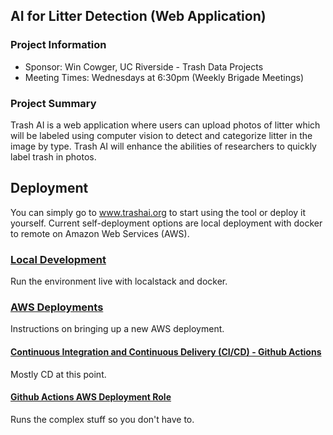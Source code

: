 ## AI for Litter Detection (Web Application)

### Project Information

-   Sponsor: Win Cowger, UC Riverside - Trash Data Projects
-   Meeting Times: Wednesdays at 6:30pm (Weekly Brigade Meetings)

### Project Summary

Trash AI is a web application where users can upload photos of litter which will be labeled using computer vision to detect and categorize litter in the image by type. Trash AI will enhance the abilities of researchers to quickly label trash in photos.

## Deployment

You can simply go to www.trashai.org to start using the tool or deploy it yourself. Current self-deployment options are local deployment with docker to remote on Amazon Web Services (AWS). 

### [Local Development](./docs/localdev.md)

Run the environment live with localstack and docker.

### [AWS Deployments](./docs/git-aws-account-setup.md)

Instructions on bringing up a new AWS deployment.

#### [Continuous Integration and Continuous Delivery (CI/CD) - Github Actions](./docs/github-actions.md)

Mostly CD at this point.

#### [Github Actions AWS Deployment Role](./docs/github-actions-deployment-role.md)

Runs the complex stuff so you don't have to.
